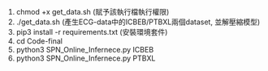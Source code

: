 1. chmod +x get_data.sh (賦予該執行檔執行權限)
2. ./get_data.sh (產生ECG-data中的ICBEB/PTBXL兩個dataset, 並解壓縮模型)
3. pip3 install -r requirements.txt (安裝環境套件)
4. cd Code-final
5. python3 SPN_Online_Infernece.py ICBEB
6. python3 SPN_Online_Infernece.py PTBXL
